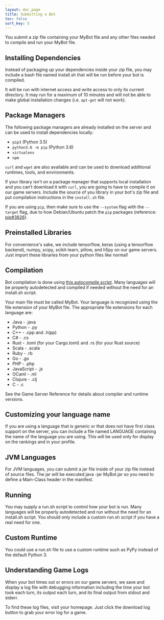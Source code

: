 ```yaml
---
layout: doc_page
title: Submitting a Bot
toc: false
sort_key: 5
---
```


You submit a zip file containing your MyBot file and any other files needed to compile and run your MyBot file.

## Installing Dependencies

Instead of packaging up your dependencies inside your zip file, you may include a bash file named install.sh that will be run before your bot is compiled.

It will be run with internet access and write access to only its current directory. It may run for a maximum of 10 minutes and will not be able to make global installation changes (i.e. `apt-get` will not work).

## Package Managers

The following package managers are already installed on the server and can be used to install dependencies locally:

- `pip3` (Python 3.5)
- `python3.6 -m pip` (Python 3.6)
- `virtualenv`
- `npm`

`curl` and `wget` are also available and can be used to download additional runtimes, tools, and environments.

If your library isn't on a package manager that supports local installation and you can’t download it with `curl`, you are going to have to compile it on our game servers. Include the source of you library in your bot's zip file and put compilation instructions in the `install.sh` file.

If you are using `pip`, then make sure to use the `--system` flag with the `--target` flag, due to how Debian/Ubuntu patch the `pip` packages (reference: [pip#3826](https://github.com/pypa/pip/issues/3826)).

## Preinstalled Libraries

For convenience's sake, we include tensorflow, keras (using a tensorflow backend), numpy, scipy, scikit-learn, pillow, and h5py on our game servers. Just import these libraries from your python files like normal!

## Compilation

Bot compilation is done using [this autocompile script][autocompiler]. Many languages will be properly autodetected and compiled if needed without the need for an install.sh script.

Your main file must be called MyBot. Your language is recognized using the file extension of your MyBot file. The appropriate file extensions for each language are:

- Java - .java
- Python - .py
- C++ - .cpp and .h(pp)
- C# - .cs
- Rust - .toml (for your Cargo.toml) and .rs (for your Rust source)
- Scala - .scala
- Ruby - .rb
- Go - .go
- PHP - .php
- JavaScript - .js
- OCaml - .ml
- Clojure - .clj
- C - .c

See the Game Server Reference for details about compiler and runtime versions.

## Customizing your language name

If you are using a language that is generic or that does not have first class support on the server, you can include a file named LANGUAGE containing the name of the language you are using. This will be used only for display on the rankings and in your profile.

## JVM Languages

For JVM languages, you can submit a jar file inside of your zip file instead of source files. The jar will be executed java -jar MyBot.jar so you need to define a Main-Class header in the manifest.

## Running

You may supply a run.sh script to control how your bot is run. Many languages will be properly autodetected and run without the need for an install.sh script. You should only include a custom run.sh script if you have a real need for one.

## Custom Runtime

You could use a run.sh file to use a custom runtime such as PyPy instead of the default Python 3.

## Understanding Game Logs

<!-- TODO: this needs to be rewritten -->

When your bot times out or errors on our game servers, we save and display a log file with debugging information including the time your bot took each turn, its output each turn, and its final output from stdout and stderr.

To find these log files, visit your homepage. Just click the download log button to grab your error log for a game.

[autocompiler]: https://github.com/HaliteChallenge/Halite/blob/master/worker/compiler.py
